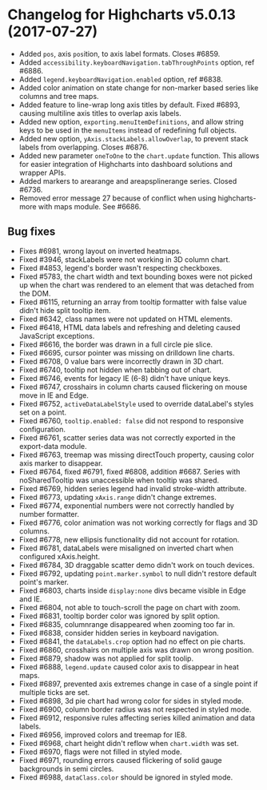 # Changelog for Highcharts v5.0.13 (2017-07-27)
        
- Added `pos`, axis `pos`ition, to axis label formats. Closes #6859.
- Added `accessibility.keyboardNavigation.tabThroughPoints` option, ref #6886.
- Added `legend.keyboardNavigation.enabled` option, ref #6838.
- Added color animation on state change for non-marker based series like columns and tree maps.
- Added feature to line-wrap long axis titles by default. Fixed #6893, causing multiline axis titles to overlap axis labels.
- Added new option, `exporting.menuItemDefinitions`, and allow string keys to be used in the `menuItems` instead of redefining full objects.
- Added new option, `yAxis.stackLabels.allowOverlap`, to prevent stack labels from overlapping. Closes #6876.
- Added new parameter `oneToOne` to the `chart.update` function. This allows for easier integration of Highcharts into dashboard solutions and wrapper APIs.
- Added markers to arearange and areapsplinerange series. Closed #6736.
- Removed error message 27 because of conflict when using highcharts-more with maps module. See #6686.

## Bug fixes
- Fixes #6981, wrong layout on inverted heatmaps.
- Fixed #3946, stackLabels were not working in 3D column chart.
- Fixed #4853, legend's border wasn't respecting checkboxes.
- Fixed #5783, the chart width and text bounding boxes were not picked up when the chart was rendered to an element that was detached from the DOM.
- Fixed #6115, returning an array from tooltip formatter with false value didn't hide split tooltip item.
- Fixed #6342, class names were not updated on HTML elements.
- Fixed #6418, HTML data labels and refreshing and deleting caused JavaScript exceptions.
- Fixed #6616, the border was drawn in a full circle pie slice.
- Fixed #6695, cursor pointer was missing on drilldown line charts.
- Fixed #6708, 0 value bars were incorrectly drawn in 3D chart.
- Fixed #6740, tooltip not hidden when tabbing out of chart.
- Fixed #6746, events for legacy IE (6-8) didn't have unique keys.
- Fixed #6747, crosshairs in column charts caused flickering on mouse move in IE and Edge.
- Fixed #6752, `activeDataLabelStyle` used to override dataLabel's styles set on a point.
- Fixed #6760, `tooltip.enabled: false` did not respond to responsive configuration.
- Fixed #6761, scatter series data was not correctly exported in the export-data module.
- Fixed #6763, treemap was missing directTouch property, causing color axis marker to disappear.
- Fixed #6764, fixed #6791, fixed #6808, addition #6687. Series with noSharedTooltip was unaccessible when tooltip was shared.
- Fixed #6769, hidden series legend had invalid stroke-width attribute.
- Fixed #6773, updating `xAxis.range` didn't change extremes.
- Fixed #6774, exponential numbers were not correctly handled by number formatter.
- Fixed #6776, color animation was not working correctly for flags and 3D columns.
- Fixed #6778, new ellipsis functionality did not account for rotation.
- Fixed #6781, dataLabels were misaligned on inverted chart when configured xAxis.height.
- Fixed #6784, 3D draggable scatter demo didn't work on touch devices.
- Fixed #6792, updating `point.marker.symbol` to null didn't restore default point's marker.
- Fixed #6803, charts inside `display:none` divs became visible in Edge and IE.
- Fixed #6804, not able to touch-scroll the page on chart with zoom.
- Fixed #6831, tooltip border color was ignored by split option.
- Fixed #6835, columnrange disappeared when zooming too far in.
- Fixed #6838, consider hidden series in keyboard navigation.
- Fixed #6841, the `dataLabels.crop` option had no effect on pie charts.
- Fixed #6860, crosshairs on multiple axis was drawn on wrong position.
- Fixed #6879, shadow was not applied for split toolip.
- Fixed #6888, `legend.update` caused color axis to disappear in heat maps.
- Fixed #6897, prevented axis extremes change in case of a single point if multiple ticks are set.
- Fixed #6898, 3d pie chart had wrong color for sides in styled mode.
- Fixed #6900, column border radius was not respected in styled mode.
- Fixed #6912, responsive rules affecting series killed animation and data labels.
- Fixed #6956, improved colors and treemap for IE8.
- Fixed #6968, chart height didn't reflow when `chart.width` was set.
- Fixed #6970, flags were not filled in styled mode.
- Fixed #6971, rounding errors caused flickering of solid gauge backgrounds in semi circles.
- Fixed #6988, `dataClass.color` should be ignored in styled mode.